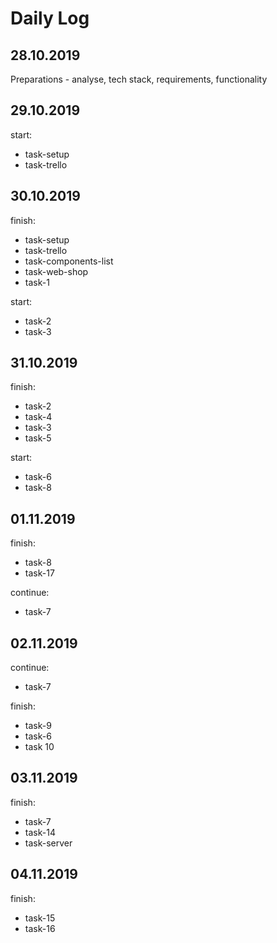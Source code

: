 # Daily Log
## 28.10.2019
Preparations - analyse, tech stack, requirements, functionality

## 29.10.2019
start:
- task-setup
- task-trello

## 30.10.2019
finish:
- task-setup
- task-trello
- task-components-list
- task-web-shop
- task-1

start:
- task-2
- task-3

## 31.10.2019
finish:
- task-2
- task-4
- task-3
- task-5

start:
- task-6
- task-8

## 01.11.2019
finish:
- task-8
- task-17

continue:
- task-7

## 02.11.2019
continue:
- task-7

finish:
- task-9
- task-6
- task 10


## 03.11.2019

finish:
- task-7
- task-14
- task-server

## 04.11.2019

finish:
- task-15
- task-16



